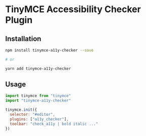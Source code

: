 # TinyMCE Accessibility Checker Plugin

## Installation

```bash
npm install tinymce-a11y-checker --save

# or

yarn add tinymce-a11y-checker
```

## Usage

```js
import tinymce from "tinymce"
import "tinymce-a11y-checker"

tinymce.init({
  selector: "#editor",
  plugins: ["a11y_checker"],
  toolbar: "check_a11y | bold italic ..."
})
```